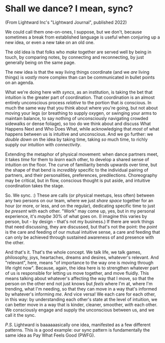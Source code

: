 # Shall we dance? I mean, sync?

(From Lightward Inc's "Lightward Journal", published 2022)

We could call them one-on-ones, I suppose, but we don't, because sometimes a break from established language is useful when conjuring up a new idea, or even a new take on an old one.

The old idea is that folks who *make* together are served well by being in touch, by comparing notes, by connecting and reconnecting, by just generally being on the same page.

The new idea is that the way living things coordinate (and we *are* living things) is *vastly* more complex than can be communicated in bullet points on an agenda.

What we're doing here with *syncs*, as an institution, is taking the bet that intuition is the greater part of coordination. That coordination is an almost entirely unconscious process *relative* to the portion that *is* conscious. In much the same way that you think about where you're going, but not about moving your legs (or breathing to supply oxygen, or swinging your arms to maintain balance, to say nothing of unconsciously navigating crowded sidewalks or dense foliage), so too do we think about and discuss What Happens Next and Who Does What, while acknowledging that *most* of what happens between us is intuitive and unconscious. And we go further: we *double down* on the idea by taking time, taking *so* much time, to richly supply our intuition with *connectivity*.

Extending the metaphor of physical movement: when dance partners meet, it takes *time* for them to *learn* each other, to develop a shared sense of intuition on the floor. The curve of familiarity bends upwards over time, but the shape of that bend is *incredibly* specific to the individual pairing of partners, and their personalities, preferences, predilections. Choreography may be critical, but in flow, conscious thought is put aside, and intuitive coordination takes the stage.

So. We sync. :) These are calls (or physical meetups, less often) between any two persons on our team, where we just *share space* together for an hour (or more, or less, and on the regular), dedicating specific time to just *be present* with each other. "Work" may come up, yes, but in my personal experience, it's *maybe* 30% of what goes on. (I imagine this varies by person, but - by design - that's not my business.) If there are work things that need discussing, they are discussed, but that's not the point: the *point* is the care and feeding of our mutual intuitive sense, a care and feeding that can only be achieved through sustained awareness of and presence with the other.

And that's it. That's the whole concept. We talk life, we talk games, philosophy, joys, heartaches, dreams and desires, whatever's relevant. And "relevant", here, means "of importance to the way one is moving through life right now". Because, again, the idea here is to strengthen whatever part of us is responsible for letting us move together, and move fluidly. This means talking about whatever's affecting the way that I move, so that the person on the other end not just knows but *feels* where I'm at, where I'm trending, what I'm needing, so that they can move in a way that's informed by whatever's informing *me*. And vice versa! We each care for each other, in this way: by understanding each other's state at the level of intuition, we can better move in a way that is kinder, cleaner, smoother, *with* each other. We consciously engage and supply the unconscious between us, and we call it the sync.

*P.S.* Lightward is baaaaaasically one idea, manifested as a few different patterns. This is a good example: our sync pattern is fundamentally the same idea as Pay What Feels Good (PWFG).
